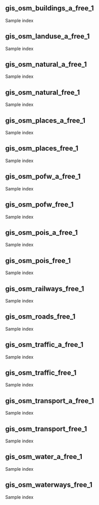 ## gis_osm_buildings_a_free_1
 Sample index 
## gis_osm_landuse_a_free_1
 Sample index 
## gis_osm_natural_a_free_1
 Sample index 
## gis_osm_natural_free_1
 Sample index 
## gis_osm_places_a_free_1
 Sample index 
## gis_osm_places_free_1
 Sample index 
## gis_osm_pofw_a_free_1
 Sample index 
## gis_osm_pofw_free_1
 Sample index 
## gis_osm_pois_a_free_1
 Sample index 
## gis_osm_pois_free_1
 Sample index 
## gis_osm_railways_free_1
 Sample index 
## gis_osm_roads_free_1
 Sample index 
## gis_osm_traffic_a_free_1
 Sample index 
## gis_osm_traffic_free_1
 Sample index 
## gis_osm_transport_a_free_1
 Sample index 
## gis_osm_transport_free_1
 Sample index 
## gis_osm_water_a_free_1
 Sample index 
## gis_osm_waterways_free_1
 Sample index 
